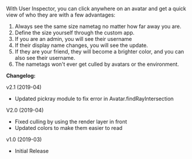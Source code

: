 With User Inspector, you can click anywhere on an avatar and get a quick view of who they are with a few advantages:

1. Always see the same size nametag no matter how far away you are.
2. Define the size yourself through the custom app.
3. If you are an admin, you will see their username
4. If their display name changes, you will see the update.
5. If they are your friend, they will become a brighter color, and you can also see their username. 
6. The nametags won't ever get culled by avatars or the environment.

**Changelog:**

v2.1 (2019-04)
- Updated pickray module to fix error in Avatar.findRayIntersection

V2.0 (2019-04)
- Fixed culling by using the render layer in front
- Updated colors to make them easier to read

v1.0 (2019-03)

- Initial Release